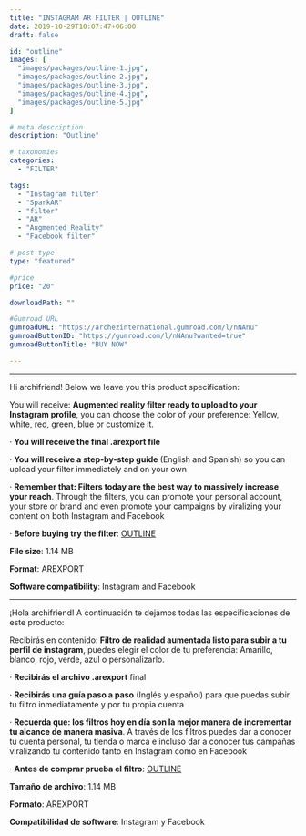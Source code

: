 ```yaml
---
title: "INSTAGRAM AR FILTER | OUTLINE"
date: 2019-10-29T10:07:47+06:00
draft: false

id: "outline"
images: [
  "images/packages/outline-1.jpg",
  "images/packages/outline-2.jpg",
  "images/packages/outline-3.jpg",
  "images/packages/outline-4.jpg",
  "images/packages/outline-5.jpg"
]

# meta description
description: "Outline"

# taxonomies
categories:
  - "FILTER"

tags:
  - "Instagram filter"
  - "SparkAR"
  - "filter"
  - "AR"
  - "Augmented Reality"
  - "Facebook filter"

# post type
type: "featured"

#price
price: "20"

downloadPath: ""

#Gumroad URL
gumroadURL: "https://archezinternational.gumroad.com/l/nNAnu"
gumroadButtonID: "https://gumroad.com/l/nNAnu?wanted=true"
gumroadButtonTitle: "BUY NOW"

---
```


___

Hi archifriend! Below we leave you this product specification:

You will receive: **Augmented reality filter ready to upload to your Instagram profile**, you can choose the color of your preference: Yellow, white, red, green, blue or customize it.

· **You will receive the final .arexport file**

· **You will receive a step-by-step guide** (English and Spanish) so you can upload your filter immediately and on your own

· **Remember that: Filters today are the best way to massively increase your reach**. Through the filters, you can promote your personal account, your store or brand and even promote your campaigns by viralizing your content on both Instagram and Facebook

· **Before buying try the filter**: <a href="https://www.instagram.com/ar/3523956021051979/" target="_blank">OUTLINE</a>

**File size**: 1.14 MB

**Format**: AREXPORT

**Software compatibility**: Instagram and Facebook

_____

¡Hola archifriend! A continuación te dejamos todas las especificaciones de este producto:

Recibirás en contenido: **Filtro de realidad aumentada listo para subir a tu perfil de instagram**, puedes elegir el color de tu preferencia: Amarillo, blanco, rojo, verde, azul o personalizarlo.

· **Recibirás el archivo .arexport** final

· **Recibirás una guía paso a paso** (Inglés y español) para que puedas subir tu filtro inmediatamente y por tu propia cuenta

· **Recuerda que: los filtros hoy en día son la mejor manera de incrementar tu alcance de manera masiva**. A través de los filtros puedes dar a conocer tu cuenta personal, tu tienda o marca e incluso dar a conocer tus campañas viralizando tu contenido tanto en Instagram como en Facebook

· **Antes de comprar prueba el filtro**: <a href="https://www.instagram.com/ar/3523956021051979/" target="_blank">OUTLINE</a>


**Tamaño de archivo**: 1.14 MB

**Formato**: AREXPORT

**Compatibilidad de software**: Instagram y Facebook
